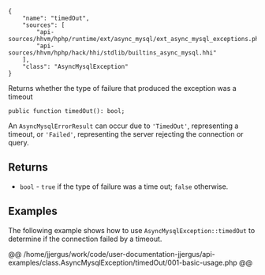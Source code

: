 ``` yamlmeta
{
    "name": "timedOut",
    "sources": [
        "api-sources/hhvm/hphp/runtime/ext/async_mysql/ext_async_mysql_exceptions.php",
        "api-sources/hhvm/hphp/hack/hhi/stdlib/builtins_async_mysql.hhi"
    ],
    "class": "AsyncMysqlException"
}
```




Returns whether the type of failure that produced the exception was a
timeout




``` Hack
public function timedOut(): bool;
```




An ` AsyncMysqlErrorResult ` can occur due to `` 'TimedOut' ``, representing a
timeout, or ``` 'Failed' ```, representing the server rejecting the connection
or query.




## Returns




+ ` bool ` - `` true `` if the type of failure was a time out; ``` false ``` otherwise.




## Examples




The following example shows how to use ` AsyncMysqlException::timedOut ` to determine if the connection failed by a timeout.







@@ /home/jjergus/work/code/user-documentation-jjergus/api-examples/class.AsyncMysqlException/timedOut/001-basic-usage.php @@
<!-- HHAPIDOC -->
